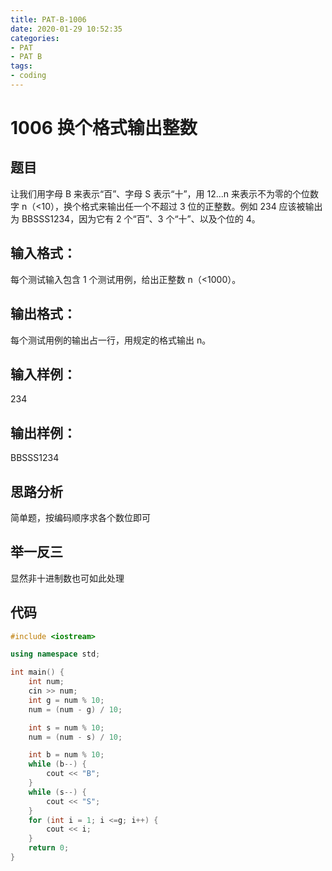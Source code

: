 ```yaml
---
title: PAT-B-1006
date: 2020-01-29 10:52:35
categories: 
- PAT
- PAT B
tags: 
- coding
---
```


# 1006 换个格式输出整数
## 题目
让我们用字母 B 来表示“百”、字母 S 表示“十”，用 12...n 来表示不为零的个位数字 n（<10），换个格式来输出任一个不超过 3 位的正整数。例如 234 应该被输出为 BBSSS1234，因为它有 2 个“百”、3 个“十”、以及个位的 4。

## 输入格式：
每个测试输入包含 1 个测试用例，给出正整数 n（<1000）。
## 输出格式：
每个测试用例的输出占一行，用规定的格式输出 n。
## 输入样例：
234

## 输出样例： 
BBSSS1234

## 思路分析
简单题，按编码顺序求各个数位即可

## 举一反三
显然非十进制数也可如此处理
## 代码
```c++
#include <iostream>

using namespace std;

int main() {
    int num;
    cin >> num;
    int g = num % 10;
    num = (num - g) / 10;

    int s = num % 10;
    num = (num - s) / 10;

    int b = num % 10;
    while (b--) {
        cout << "B";
    }
    while (s--) {
        cout << "S";
    }
    for (int i = 1; i <=g; i++) {
        cout << i;
    }
    return 0;
}

```
